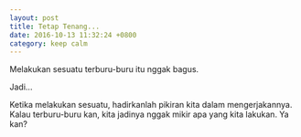 ```yaml
---
layout: post
title: Tetap Tenang...
date: 2016-10-13 11:32:24 +0800
category: keep calm
---
```


Melakukan sesuatu terburu-buru itu nggak bagus.

Jadi...

Ketika melakukan sesuatu, hadirkanlah pikiran kita dalam mengerjakannya. Kalau terburu-buru kan, kita jadinya nggak mikir apa yang kita lakukan. Ya kan?